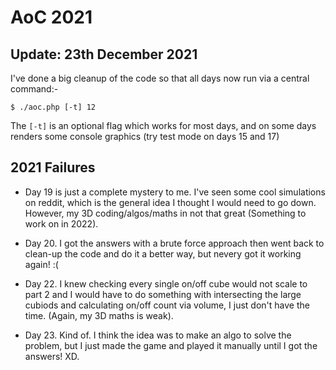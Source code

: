 # AoC 2021

## Update: 23th December 2021

I've done a big cleanup of the code so that all days now run via a central command:-

```
$ ./aoc.php [-t] 12
```

The `[-t]` is an optional flag which works for most days, and on some days renders some console graphics (try test mode on days 15 and 17)


## 2021 Failures

 - Day 19 is just a complete mystery to me. I've seen some cool simulations on reddit, which is the general idea I thought I would need to go down. However, my 3D coding/algos/maths in not that great (Something to work on in 2022).

 - Day 20. I got the answers with a brute force approach then went back to clean-up the code and do it a better way, but nevery got it working again! :(

 - Day 22. I knew checking every single on/off cube would not scale to part 2 and I would have to do something with intersecting the large cubiods and calculating on/off count via volume, I just don't have the time. (Again, my 3D maths is weak).

 - Day 23. Kind of. I think the idea was to make an algo to solve the problem, but I just made the game and played it manually until I got the answers! XD.
